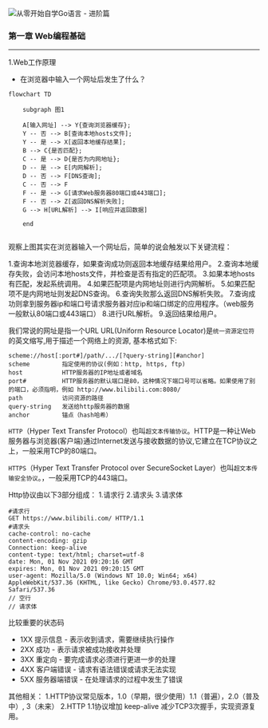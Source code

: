 ![从零开始自学Go语言 - 进阶篇](https://cdn.yuanketang.cn/images/courses/01/cover02.jpg)

### 第一章 Web编程基础
---
1.Web工作原理
* 在浏览器中输入一个网址后发生了什么？
```mermaid
flowchart TD

    subgraph 图1

    A[输入网址] --> Y{查询浏览器缓存};
    Y -- 否 --> B[查询本地hosts文件];
    Y -- 是 --> X[返回本地缓存结果];
    B --> C{是否匹配};
    C -- 是 --> D{是否为内网地址};
    D -- 是 --> E[内网解析];
    D -- 否 --> F[DNS查询];
    C -- 否 --> F
    F -- 是 --> G[请求Web服务器80端口或443端口];
    F -- 否 --> Z[返回DNS解析失败];
    G --> H[URL解析] --> I[响应并返回数据]
    
    end
    
```

观察上图其实在浏览器输入一个网址后，简单的说会触发以下关键流程：

1.查询本地浏览器缓存，如果查询成功则返回本地缓存结果给用户。
2.查询本地缓存失败，会访问本地hosts文件，并检查是否有指定的匹配项。
3.如果本地hosts有匹配，发起系统调用。
4.如果匹配项是内网地址则进行内网解析。
5.如果匹配项不是内网地址则发起DNS查询。
6.查询失败那么返回DNS解析失败。
7.查询成功则拿到服务器ip和端口号请求服务器对应ip和端口绑定的应用程序。（web服务一般默认80端口或443端口）
8.进行URL解析。
9.返回结果给用户。

我们常说的网址是指一个URL
URL(Uniform Resource Locator)是`统一资源定位符`的英文缩写,用于描述一个网络上的资源, 基本格式如下:
```
scheme://host[:port#]/path/.../[?query-string][#anchor]
scheme         指定使用的协议(例如：http, https, ftp)
host           HTTP服务器的IP地址或者域名
port#          HTTP服务器的默认端口是80，这种情况下端口号可以省略。如果使用了别的端口，必须指明，例如 http://www.bilibili.com:8080/
path           访问资源的路径
query-string   发送给http服务器的数据
anchor         锚点（hash哈希）
```

`HTTP`（Hyper Text Transfer Protocol）也叫`超文本传输协议`。HTTP是一种让Web服务器与浏览器(客户端)通过Internet发送与接收数据的协议,它建立在TCP协议之上，一般采用TCP的80端口。

`HTTPS`（Hyper Text Transfer Protocol over SecureSocket Layer）也叫`超文本传输安全协议`。，一般采用TCP的443端口。

Http协议由以下3部分组成：
1.请求行
2.请求头
3.请求体

```http
#请求行
GET https://www.bilibili.com/ HTTP/1.1
#请求头
cache-control: no-cache
content-encoding: gzip
Connection: keep-alive
content-type: text/html; charset=utf-8
date: Mon, 01 Nov 2021 09:20:16 GMT
expires: Mon, 01 Nov 2021 09:20:15 GMT
user-agent: Mozilla/5.0 (Windows NT 10.0; Win64; x64) AppleWebKit/537.36 (KHTML, like Gecko) Chrome/93.0.4577.82 Safari/537.36
// 空行
// 请求体
```

比较重要的状态码
* 1XX 提示信息 - 表示收到请求，需要继续执行操作
* 2XX 成功 - 表示请求被成功接收并处理
* 3XX 重定向 - 要完成请求必须进行更进一步的处理
* 4XX 客户端错误 - 请求有语法错误或请求无法实现
* 5XX 服务器端错误 - 在处理请求的过程中发生了错误

其他相关：
1.HTTP协议常见版本，1.0（早期，很少使用）1.1（普遍），2.0（普及中）, 3（未来）
2.HTTP 1.1协议增加 keep-alive 减少TCP3次握手，实现资源复用。